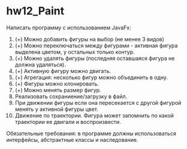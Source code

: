 # hw12_Paint

 Написать программу с использованием JavaFx:
 1. (+) Можно добавить фигуры на выбор (не менее 3 видов)
 2. (+) Можно переключаться между фигурами - активная фигура выделена цветом, у остальных только контур.
 3. (+) Можно удалять фигуры (последняя оставшаяся фигура не должна удаляться).
 4. (+) Активную фигуру можно двигать.
 5. (+) Агрегация: несколько фигур можно объединить в одну.
 6. (+) Фигуры можно клонировать.
 7. (+) Можно менять размер фигур.
 8. Реализовать сохраниение/загрузку в файл.
 9. При движении фигуры если она пересекается с другой фигурой менять у активной фигуры цвет.
 10. Движение по траектории. Фигура может запомнить по какой траектории ее двигали и воспроизвести.

 Обязательные требования:
 в программе должны использоваться интерфейсы, абстрактные классы и наследование.
